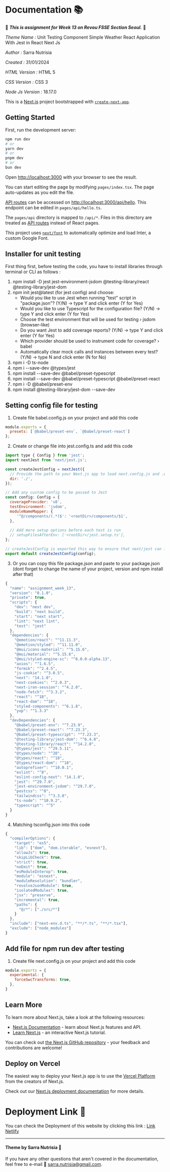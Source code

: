 # Documentation 📚


🔎 **_This is assignment for Week 13 on Revou FSSE Section Seoul._** 🔎



*Theme Name :* Unit Testing Component Simple Weather React Application With Jest in React Next Js

*Author :* Sarra Nutrisia

*Created :* 31/01/2024 

*HTML Version :* HTML 5

*CSS Version :* CSS 3

*Node Js Version :* 18.17.0




This is a [Next.js](https://nextjs.org/) project bootstrapped with [`create-next-app`](https://github.com/vercel/next.js/tree/canary/packages/create-next-app).

## Getting Started

First, run the development server:

```bash
npm run dev
# or
yarn dev
# or
pnpm dev
# or
bun dev
```

Open [http://localhost:3000](http://localhost:3000) with your browser to see the result.

You can start editing the page by modifying `pages/index.tsx`. The page auto-updates as you edit the file.

[API routes](https://nextjs.org/docs/api-routes/introduction) can be accessed on [http://localhost:3000/api/hello](http://localhost:3000/api/hello). This endpoint can be edited in `pages/api/hello.ts`.

The `pages/api` directory is mapped to `/api/*`. Files in this directory are treated as [API routes](https://nextjs.org/docs/api-routes/introduction) instead of React pages.

This project uses [`next/font`](https://nextjs.org/docs/basic-features/font-optimization) to automatically optimize and load Inter, a custom Google Font.

## Installer for unit testing

First thing first, before testing the code, you have to install libraries through terminal or CLI as follows :

1) npm install -D jest jest-environment-jsdom @testing-library/react @testing-library/jest-dom
2) npm init jest@latest (for jest config) and choose:
    - Would you like to use Jest when running "test" script in "package.json"? (Y/N) -> type Y and click enter (Y for Yes)
    - Would you like to use Typescript for the configuration file? (Y/N) -> type Y and click enter (Y for Yes)
    - Choose the test environment that will be used for testing › jsdom (browser-like)
    - Do you want Jest to add coverage reports? (Y/N) -> type Y and click enter (Y for Yes)
    - Which provider should be used to instrument code for coverage? › babel
    - Automatically clear mock calls and instances between every test? (Y/N) -> type N and click enter (N for No)
3) npm i -D ts-node
4) npm i --save-dev @types/jest
5) npm install --save-dev @babel/preset-typescript
6) npm install --save-dev @babel/preset-typescript @babel/preset-react
7) npm i -D @babel/preset-env
8) npm install @testing-library/jest-dom --save-dev

## Setting config file for testing

1) Create file babel.config.js on your project and add this code
```javascript
module.exports = {
  presets: [`@babel/preset-env`, `@babel/preset-react`]
};
```

2) Create or change file into jest.config.ts and add this code
```javascript
import type { Config } from 'jest';
import nextJest from 'next/jest.js';

const createJestConfig = nextJest({
  // Provide the path to your Next.js app to load next.config.js and .env files in your test environment
  dir: './',
});

// Add any custom config to be passed to Jest
const config: Config = {
  coverageProvider: 'v8',
  testEnvironment: 'jsdom',
  moduleNameMapper: {
     '^@/components/(.*)$': '<rootDir>/components/$1',
  },
    
  // Add more setup options before each test is run
  // setupFilesAfterEnv: ['<rootDir>/jest.setup.ts'],
};

// createJestConfig is exported this way to ensure that next/jest can load the Next.js config which is async
export default createJestConfig(config);
```

3) Or you can copy this file package.json and paste to your package.json (dont forget to change the name of your project, version and npm install after that)
```javascript
{
  "name": "assignment_week_13",
  "version": "0.1.0",
  "private": true,
  "scripts": {
    "dev": "next dev",
    "build": "next build",
    "start": "next start",
    "lint": "next lint",
    "test": "jest"
  },
  "dependencies": {
    "@emotion/react": "^11.11.3",
    "@emotion/styled": "^11.11.0",
    "@mui/icons-material": "^5.15.6",
    "@mui/material": "^5.15.6",
    "@mui/styled-engine-sc": "^6.0.0-alpha.13",
    "axios": "^1.6.5",
    "formik": "^2.4.5",
    "js-cookie": "^3.0.5",
    "next": "14.1.0",
    "next-cookies": "^2.0.3",
    "next-iron-session": "^4.2.0",
    "node-fetch": "^3.3.2",
    "react": "^18",
    "react-dom": "^18",
    "styled-components": "^6.1.8",
    "yup": "^1.3.3"
  },
  "devDependencies": {
    "@babel/preset-env": "^7.23.9",
    "@babel/preset-react": "^7.23.3",
    "@babel/preset-typescript": "^7.23.3",
    "@testing-library/jest-dom": "^6.4.0",
    "@testing-library/react": "^14.2.0",
    "@types/jest": "^29.5.11",
    "@types/node": "^20",
    "@types/react": "^18",
    "@types/react-dom": "^18",
    "autoprefixer": "^10.0.1",
    "eslint": "^8",
    "eslint-config-next": "14.1.0",
    "jest": "^29.7.0",
    "jest-environment-jsdom": "^29.7.0",
    "postcss": "^8",
    "tailwindcss": "^3.3.0",
    "ts-node": "^10.9.2",
    "typescript": "^5"
  }
}
```

4) Matching tsconfig.json into this code
```javascript
{
  "compilerOptions": {
    "target": "es5",
    "lib": ["dom", "dom.iterable", "esnext"],
    "allowJs": true,
    "skipLibCheck": true,
    "strict": true,
    "noEmit": true,
    "esModuleInterop": true,
    "module": "esnext",
    "moduleResolution": "bundler",
    "resolveJsonModule": true,
    "isolatedModules": true,
    "jsx": "preserve",
    "incremental": true,
    "paths": {
      "@/*": ["./src/*"]
    }
  },
  "include": ["next-env.d.ts", "**/*.ts", "**/*.tsx"],
  "exclude": ["node_modules"]
}
```

## Add file for npm run dev after testing

1) Create file next.config.js on your project and add this code
```javascript
module.exports = {
  experimental: {
    forceSwcTransforms: true,
  },
}
```

## Learn More

To learn more about Next.js, take a look at the following resources:

- [Next.js Documentation](https://nextjs.org/docs) - learn about Next.js features and API.
- [Learn Next.js](https://nextjs.org/learn) - an interactive Next.js tutorial.

You can check out [the Next.js GitHub repository](https://github.com/vercel/next.js/) - your feedback and contributions are welcome!

## Deploy on Vercel

The easiest way to deploy your Next.js app is to use the [Vercel Platform](https://vercel.com/new?utm_medium=default-template&filter=next.js&utm_source=create-next-app&utm_campaign=create-next-app-readme) from the creators of Next.js.

Check out our [Next.js deployment documentation](https://nextjs.org/docs/deployment) for more details.


# Deployment Link 🚀
You can check the Deployment of this website by clicking this link : [Link Netlify](https://main--warm-donut-b2d347.netlify.app/) 
  
***

#### Theme by Sarra Nutrisia &#127776;
If you have any other questions that aren't covered in the documentation, feel free to e-mail &#128233; <sarra.nutrisia@gmail.com>.
